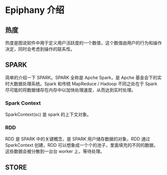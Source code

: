 # Epiphany 介绍

## 热度

热度是图说软件中用于定义用户活跃度的一个数值，这个数值由用户的行为和操作决定，同时会考虑到操作的联系性。


## SPARK

简单的介绍一下 SPARK。SPARK 全称是 Apche Spark，是 Apche 基金会下的实时大数据处理系统。Spark 和传统 MapReduce / Hadoop 不同之处在于 Spark 尽可能的将数据储存在内存中以加快处理速度，从而达到实时处理。

### Spark Context

SparkContext(sc) 是 spark 的上下文对象。

### RDD

RDD 是 SPARK 中的关键概念，是 SPARK 用户储存数据的对象，RDD 通过 SparkContext 创建，RDD 可以想象成一个个的池子，里面填充的不同的数据，这些数据会被分散到一台台 worker 上，等待处理。

## STORE

